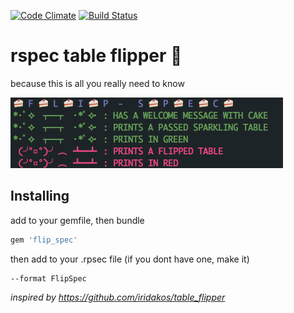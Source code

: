 [![Code Climate](https://codeclimate.com/github/NULL-OPERATOR/flip_spec/badges/gpa.svg)](https://codeclimate.com/github/NULL-OPERATOR/flip_spec) [![Build Status](https://travis-ci.org/NULL-OPERATOR/flip_spec.svg?branch=master)](https://travis-ci.org/NULL-OPERATOR/flip_spec)



# rspec table flipper 🍰

because this is all you really need to know

![Image Alt](public/img/example_tests_1.png)

## Installing


add to your gemfile, then bundle

```ruby
gem 'flip_spec'
```
then add to your .rpsec file (if you dont have one, make it)

```
--format FlipSpec
```




*inspired by https://github.com/iridakos/table_flipper*
